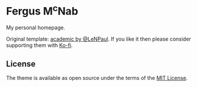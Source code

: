# Fergus M<sup>c</sup>Nab

My personal homepage.

Original template: [academic by @LeNPaul](https://github.com/LeNPaul/academic). If you like it then please consider supporting them with [Ko-fi](https://ko-fi.com/paulle).

## License

The theme is available as open source under the terms of the [MIT License](https://opensource.org/licenses/MIT).
